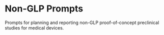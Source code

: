 # Non-GLP Prompts

Prompts for planning and reporting non-GLP proof-of-concept preclinical studies for medical devices.
